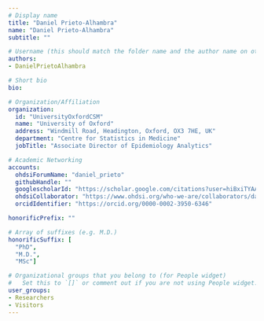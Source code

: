 ```yaml
---
# Display name
title: "Daniel Prieto-Alhambra"
name: "Daniel Prieto-Alhambra"
subtitle: ""

# Username (this should match the folder name and the author name on other pages)
authors:
- DanielPrietoAlhambra

# Short bio
bio: 

# Organization/Affiliation
organization:
  id: "UniversityOxfordCSM"
  name: "University of Oxford"
  address: "Windmill Road, Headington, Oxford, OX3 7HE, UK"
  department: "Centre for Statistics in Medicine"
  jobTitle: "Associate Director of Epidemiology Analytics"

# Academic Networking
accounts:
  ohdsiForumName: "daniel_prieto"
  githubHandle: ""
  googlescholarId: "https://scholar.google.com/citations?user=hiBxiTYAAAAJ"
  ohdsiCollaborator: "https://www.ohdsi.org/who-we-are/collaborators/dani-prieto-alhambra/"
  orcidIdentifier: "https://orcid.org/0000-0002-3950-6346"

honorificPrefix: ""

# Array of suffixes (e.g. M.D.)
honorificSuffix: [
  "PhD",
  "M.D.",
  "MSc"]

# Organizational groups that you belong to (for People widget)
#   Set this to `[]` or comment out if you are not using People widget.
user_groups:
- Researchers
- Visitors
---
```








